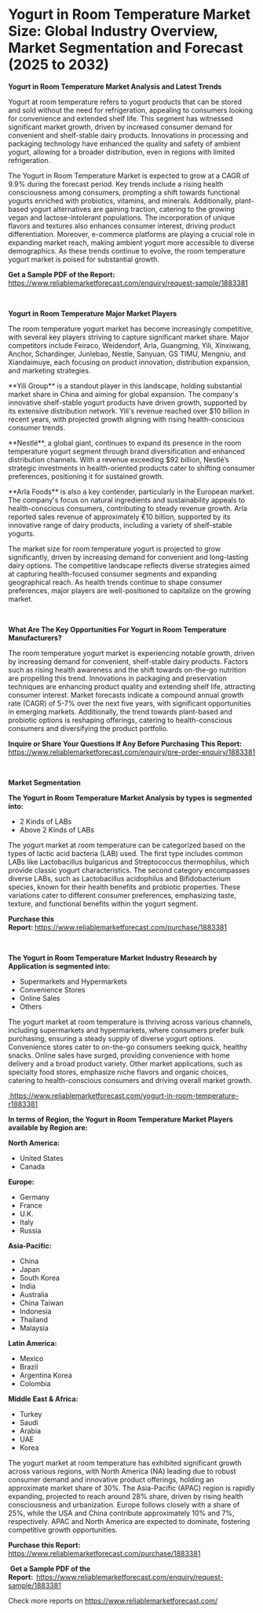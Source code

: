 <p><h1>Yogurt in Room Temperature Market Size: Global Industry Overview, Market Segmentation and Forecast (2025 to 2032)</h1></p><p><strong>Yogurt in Room Temperature Market Analysis and Latest Trends</strong></p>
<p><p>Yogurt at room temperature refers to yogurt products that can be stored and sold without the need for refrigeration, appealing to consumers looking for convenience and extended shelf life. This segment has witnessed significant market growth, driven by increased consumer demand for convenient and shelf-stable dairy products. Innovations in processing and packaging technology have enhanced the quality and safety of ambient yogurt, allowing for a broader distribution, even in regions with limited refrigeration.</p><p>The Yogurt in Room Temperature Market is expected to grow at a CAGR of 9.9% during the forecast period. Key trends include a rising health consciousness among consumers, prompting a shift towards functional yogurts enriched with probiotics, vitamins, and minerals. Additionally, plant-based yogurt alternatives are gaining traction, catering to the growing vegan and lactose-intolerant populations. The incorporation of unique flavors and textures also enhances consumer interest, driving product differentiation. Moreover, e-commerce platforms are playing a crucial role in expanding market reach, making ambient yogurt more accessible to diverse demographics. As these trends continue to evolve, the room temperature yogurt market is poised for substantial growth.</p></p>
<p><strong>Get a Sample PDF of the Report:&nbsp;</strong> <a href="https://www.reliablemarketforecast.com/enquiry/request-sample/1883381?utm_campaign=3194&utm_medium=2&utm_source=Github&utm_content=ia&utm_term=07042025&utm_id=yogurt-in-room-temperature">https://www.reliablemarketforecast.com/enquiry/request-sample/1883381</a></p>
<p>&nbsp;</p>
<p><strong>Yogurt in Room Temperature Major Market Players</strong></p>
<p><p>The room temperature yogurt market has become increasingly competitive, with several key players striving to capture significant market share. Major competitors include Feiraco, Weidendorf, Arla, Guangming, Yili, Xinxiwang, Anchor, Schardinger, Junlebao, Nestle, Sanyuan, GS TIMU, Mengniu, and Xiandaimuye, each focusing on product innovation, distribution expansion, and marketing strategies.</p><p>**Yili Group** is a standout player in this landscape, holding substantial market share in China and aiming for global expansion. The company's innovative shelf-stable yogurt products have driven growth, supported by its extensive distribution network. Yili's revenue reached over $10 billion in recent years, with projected growth aligning with rising health-conscious consumer trends.</p><p>**Nestlé**, a global giant, continues to expand its presence in the room temperature yogurt segment through brand diversification and enhanced distribution channels. With a revenue exceeding $92 billion, Nestlé’s strategic investments in health-oriented products cater to shifting consumer preferences, positioning it for sustained growth.</p><p>**Arla Foods** is also a key contender, particularly in the European market. The company's focus on natural ingredients and sustainability appeals to health-conscious consumers, contributing to steady revenue growth. Arla reported sales revenue of approximately €10 billion, supported by its innovative range of dairy products, including a variety of shelf-stable yogurts.</p><p>The market size for room temperature yogurt is projected to grow significantly, driven by increasing demand for convenient and long-lasting dairy options. The competitive landscape reflects diverse strategies aimed at capturing health-focused consumer segments and expanding geographical reach. As health trends continue to shape consumer preferences, major players are well-positioned to capitalize on the growing market.</p></p>
<p>&nbsp;</p>
<p><strong>What Are The Key Opportunities For Yogurt in Room Temperature Manufacturers?</strong></p>
<p><p>The room temperature yogurt market is experiencing notable growth, driven by increasing demand for convenient, shelf-stable dairy products. Factors such as rising health awareness and the shift towards on-the-go nutrition are propelling this trend. Innovations in packaging and preservation techniques are enhancing product quality and extending shelf life, attracting consumer interest. Market forecasts indicate a compound annual growth rate (CAGR) of 5-7% over the next five years, with significant opportunities in emerging markets. Additionally, the trend towards plant-based and probiotic options is reshaping offerings, catering to health-conscious consumers and diversifying the product portfolio.</p></p>
<p><strong>Inquire or Share Your Questions If Any Before Purchasing This Report:</strong> <a href="https://www.reliablemarketforecast.com/enquiry/pre-order-enquiry/1883381?utm_campaign=3194&utm_medium=2&utm_source=Github&utm_content=ia&utm_term=07042025&utm_id=yogurt-in-room-temperature">https://www.reliablemarketforecast.com/enquiry/pre-order-enquiry/1883381</a></p>
<p>&nbsp;</p>
<p><strong>Market Segmentation</strong></p>
<p><strong>The Yogurt in Room Temperature Market Analysis by types is segmented into:</strong></p>
<p><ul><li>2 Kinds of LABs</li><li>Above 2 Kinds of LABs</li></ul></p>
<p><p>The yogurt market at room temperature can be categorized based on the types of lactic acid bacteria (LAB) used. The first type includes common LABs like Lactobacillus bulgaricus and Streptococcus thermophilus, which provide classic yogurt characteristics. The second category encompasses diverse LABs, such as Lactobacillus acidophilus and Bifidobacterium species, known for their health benefits and probiotic properties. These variations cater to different consumer preferences, emphasizing taste, texture, and functional benefits within the yogurt segment.</p></p>
<p><strong>Purchase this Report:&nbsp;</strong><a href="https://www.reliablemarketforecast.com/purchase/1883381?utm_campaign=3194&utm_medium=2&utm_source=Github&utm_content=ia&utm_term=07042025&utm_id=yogurt-in-room-temperature">https://www.reliablemarketforecast.com/purchase/1883381</a></p>
<p>&nbsp;</p>
<p><strong>The Yogurt in Room Temperature Market Industry Research by Application is segmented into:</strong></p>
<p><ul><li>Supermarkets and Hypermarkets</li><li>Convenience Stores</li><li>Online Sales</li><li>Others</li></ul></p>
<p><p>The yogurt market at room temperature is thriving across various channels, including supermarkets and hypermarkets, where consumers prefer bulk purchasing, ensuring a steady supply of diverse yogurt options. Convenience stores cater to on-the-go consumers seeking quick, healthy snacks. Online sales have surged, providing convenience with home delivery and a broad product variety. Other market applications, such as specialty food stores, emphasize niche flavors and organic choices, catering to health-conscious consumers and driving overall market growth.</p></p>
<p><a href="https://www.reliablemarketforecast.com/yogurt-in-room-temperature-r1883381?utm_campaign=3194&utm_medium=2&utm_source=Github&utm_content=ia&utm_term=07042025&utm_id=yogurt-in-room-temperature">&nbsp;https://www.reliablemarketforecast.com/yogurt-in-room-temperature-r1883381</a></p>
<p><strong>In terms of Region, the Yogurt in Room Temperature Market Players available by Region are:</strong></p>
<p>
    <p> <strong> North America: </strong>
        <ul>
            <li>United States</li>
            <li>Canada</li>
        </ul>
        </p> 
    <p> <strong> Europe: </strong>
        <ul>
            <li>Germany</li>
            <li>France</li>
            <li>U.K.</li>
            <li>Italy</li>
            <li>Russia</li>
        </ul>
        </p> 
    <p> <strong> Asia-Pacific: </strong>
        <ul>
            <li>China</li>
            <li>Japan</li>
            <li>South Korea</li>
            <li>India</li>
            <li>Australia</li>
            <li>China Taiwan</li>
            <li>Indonesia</li>
            <li>Thailand</li>
            <li>Malaysia</li>
        </ul>
        </p> 
    <p> <strong> Latin America: </strong>
        <ul>
            <li>Mexico</li>
            <li>Brazil</li>
            <li>Argentina Korea</li>
            <li>Colombia</li>
        </ul>
        </p> 
    <p> <strong> Middle East & Africa: </strong>
        <ul>
            <li>Turkey</li>
            <li>Saudi</li>
            <li>Arabia</li>
            <li>UAE</li>
            <li>Korea</li>
        </ul>
    </p>
    </p>
<p><p>The yogurt market at room temperature has exhibited significant growth across various regions, with North America (NA) leading due to robust consumer demand and innovative product offerings, holding an approximate market share of 30%. The Asia-Pacific (APAC) region is rapidly expanding, projected to reach around 28% share, driven by rising health consciousness and urbanization. Europe follows closely with a share of 25%, while the USA and China contribute approximately 10% and 7%, respectively. APAC and North America are expected to dominate, fostering competitive growth opportunities.</p></p>
<p><strong>Purchase this Report: </strong><a href="https://www.reliablemarketforecast.com/purchase/1883381?utm_campaign=3194&utm_medium=2&utm_source=Github&utm_content=ia&utm_term=07042025&utm_id=yogurt-in-room-temperature">https://www.reliablemarketforecast.com/purchase/1883381</a></p>
<p>&nbsp;<strong>Get a Sample PDF of the Report:&nbsp;&nbsp;</strong><a href="https://www.reliablemarketforecast.com/enquiry/request-sample/1883381?utm_campaign=3194&utm_medium=2&utm_source=Github&utm_content=ia&utm_term=07042025&utm_id=yogurt-in-room-temperature">https://www.reliablemarketforecast.com/enquiry/request-sample/1883381</a></p>
<p><strong></strong></p>
<p>Check more reports on <a href="https://www.reliablemarketforecast.com/?utm_campaign=3194&utm_medium=2&utm_source=Github&utm_content=ia&utm_term=07042025&utm_id=yogurt-in-room-temperature">https://www.reliablemarketforecast.com/</a></p>